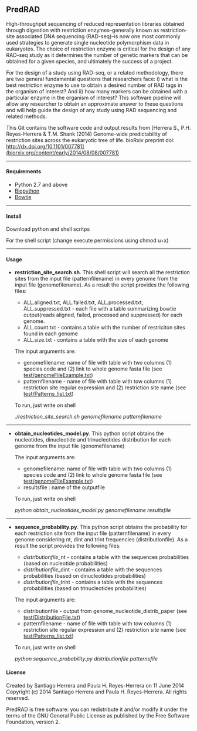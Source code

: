 ## PredRAD

High-throughput sequencing of reduced representation libraries obtained through digestion with restriction enzymes–generally known as restriction-site associated DNA sequencing (RAD-seq)–is now one most commonly used strategies to generate single nucleotide polymorphism data in eukaryotes. The choice of restriction enzyme is critical for the design of any RAD-seq study as it determines the number of genetic markers that can be obtained for a given species, and ultimately the success of a project. 

For the design of a study using RAD-seq, or a related methodology, there are two general fundamental questions that researchers face: i) what is the best restriction enzyme to use to obtain a desired number of RAD tags in the organism of interest? And ii) how many markers can be obtained with a particular enzyme in the organism of interest? This software pipeline will allow any researcher to obtain an approximate answer to these questions and will help guide the design of any study using RAD sequencing and related methods.

This Git contains the software code and output results from [Herrera S., P.H. Reyes-Herrera & T.M. Shank (2014) Genome-wide predictability of restriction sites across the eukaryotic tree of life. bioRxiv preprint doi: http://dx.doi.org/10.1101/007781](biorxiv.org/content/early/2014/08/08/007781)

----------------
#### Requirements

- Python 2.7 and above
- [Biopython](http://biopython.org/wiki/Main_Page)
- [Bowtie](https://sourceforge.net/projects/bowtie-bio/files/bowtie/1.0.1)

----------------
#### Install

Download python and shell scritps 

For the shell script (change execute permissions using chmod u+x)

----------------
#### Usage




- **restriction_site_search.sh**.  This shell script will search all the restriction sites from the input file (patternfilename) in every genome from the input file (genomefilename). As a result the script provides the following files:
 
	- ALL.aligned.txt, ALL.failed.txt, ALL.processed.txt,  ALL.suppressed.txt - each file with a table summarizing bowtie output(reads aligned, failed, processed and suppressed) for each genome.
	- ALL.count.txt - contains a table with the number of restriciton sites found in each genome
	- ALL.size.txt - contains a table with the size of each genome

	The input arguments are: 
	- genomefilename: name of file with table with two columns (1) species code and (2) link to whole genome fasta file 
    (see  [test/genomeFileExample.txt](https://github.com/phrh/Genome-wide-predictability-of-restriction-sites-across-the-eukaryotic-tree-of-life/blob/master/test/genomeFileExample.txt))
	- patternfilename - name of file with table with tow columns (1) restriction site regular expression and (2) restriction site name 
    (see [test/Patterns_list.txt](https://github.com/phrh/Genome-wide-predictability-of-restriction-sites-across-the-eukaryotic-tree-of-life/blob/master/test/Patterns_list.txt))

	To run, just write on shell

	_./restriction_site_search.sh genomefilename patternfilename_

----------------
- **obtain_nucleotides_model.py**. This python script obtains the nucleotides, dinucleotide and trinucleotides distribution for each genome from the input file (genomefilename)


	 The input arguments are:

	- genomefilename: name of file with table with two columns (1) species code and (2) link to whole genome fasta file 
    (see  [test/genomeFileExample.txt](https://github.com/phrh/Genome-wide-predictability-of-restriction-sites-across-the-eukaryotic-tree-of-life/blob/master/test/genomeFileExample.txt))
	- resultsfile : name of the outputfile 

	To run, just write on shell

	_python obtain_nucleotides_model.py genomefilename resultsfile_

----------------

- **sequence_probability.py**. This python script obtains the probability for each restriction site from the input file (patternfilename) in every genome considering nt, dint and trint frequencies (distributionfile). As a result the script provides the following files:

	- $distributionfile$_nt    - contains a table with the sequences probabilities (based on nucleotide probabilities)
	- $distributionfile$_dint  - contains a table with the sequences probabilities (based on dinucleotides probabilities)
	- $distributionfile$_trint - contains a table with the sequences probabilities (based on trinucleotides probabilities)

	The input arguments are:
	- distributionfile - output from genome_nucleotide_distrib_paper (see [test/DistributionFile.txt](https://github.com/phrh/Genome-wide-predictability-of-restriction-sites-across-the-eukaryotic-tree-of-life/blob/master/test/DistributionFile.txt))
	- patternfilename - name of file with table with tow columns (1) restriction site regular expression and (2) restriction site name 
    (see [test/Patterns_list.txt](https://github.com/phrh/Genome-wide-predictability-of-restriction-sites-across-the-eukaryotic-tree-of-life/blob/master/test/Patterns_list.txt))

	To run, just write on shell
    
	_python sequence_probability.py distributionfile patternsfile_


#### License

Created by Santiago Herrera and Paula H. Reyes-Herrera on 11 June 2014
Copyright (c) 2014 Santiago Herrera and Paula H. Reyes-Herrera. All rights reserved.
 
PredRAD is free software: you can redistribute it and/or modify it under the terms of the GNU General Public License as published by the Free Software Foundation, version 2.
